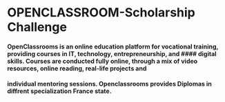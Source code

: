 # OPENCLASSROOM-Scholarship Challenge
#### OpenClassrooms is an online education platform for vocational training, providing courses in IT, technology, entrepreneurship, and #### digital skills. Courses are conducted fully online, through a mix of video resources, online reading, real-life projects and 
#### individual mentoring sessions. Openclassrooms provides Diplomas in diffrent specialization **France state**.



